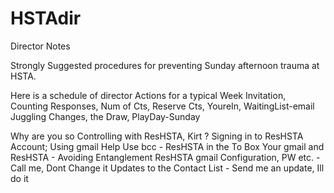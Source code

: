 # HSTAdir
Director Notes

Strongly Suggested procedures for preventing Sunday afternoon trauma at HSTA.

Here is a schedule of director Actions for a typical Week
  Invitation, Counting Responses, Num of Cts, Reserve Cts, YoureIn, WaitingList-email
  Juggling Changes, the Draw, PlayDay-Sunday
  
Why are you so Controlling with ResHSTA, Kirt ?
Signing in to ResHSTA Account;  Using gmail Help
Use bcc - ResHSTA in the To Box
Your gmail and ResHSTA - Avoiding Entanglement
ResHSTA gmail Configuration, PW etc. - Call me, Dont Change it
Updates to the Contact List - Send me an update, Ill do it

